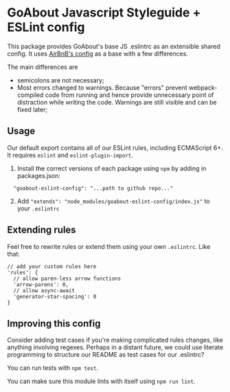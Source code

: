 # GoAbout Javascript Styleguide + ESLint config

This package provides GoAbout's base JS .eslintrc as an extensible shared config. It uses [AirBnB's config](https://github.com/airbnb/javascript) as a base with a few differences.

The main differences are

* semicolons are not necessary;
* Most errors changed to warnings. Because "errors" prevent webpack-compiled code from running and hence provide unnecessary point of distraction while writing the code. Warnings are still visible and can be fixed later;

## Usage

Our default export contains all of our ESLint rules, including ECMAScript 6+. It requires `eslint` and `eslint-plugin-import`.

1. Install the correct versions of each package using `npm` by adding in packages.json:

  ```
    "goabout-eslint-config": "...path to github repo..."
  ```


2. Add `"extends": "node_modules/goabout-eslint-config/index.js"` to your `.eslintrc`


## Extending rules

Feel free to rewrite rules or extend them using your own `.eslintrc`. Like that:

```
// add your custom rules here
'rules': {
  // allow paren-less arrow functions
  'arrow-parens': 0,
  // allow async-await
  'generator-star-spacing': 0
}
```

## Improving this config

Consider adding test cases if you're making complicated rules changes, like anything involving regexes. Perhaps in a distant future, we could use literate programming to structure our README as test cases for our .eslintrc?

You can run tests with `npm test`.

You can make sure this module lints with itself using `npm run lint`.
